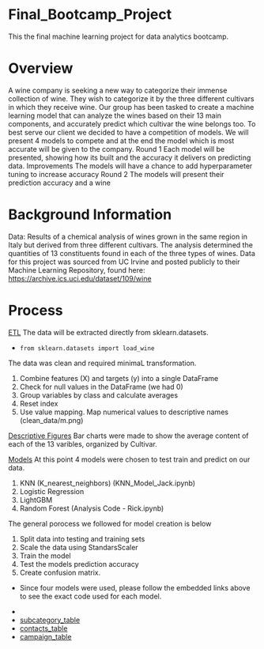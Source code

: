 # Final_Bootcamp_Project
This the final machine learning project for data analytics bootcamp.

# Overview
A wine company is seeking a new way to categorize their immense collection of wine. They wish to categorize it by the three different cultivars in which they receive wine.
Our group has been tasked to create a machine learning model that can analyze the wines based on their 13 main components, and accurately predict which cultivar the wine belongs too. 
To best serve our client we decided to have a competition of models. We will present 4 models to compete and at the end the model which is most accurate will be given to the company.
Round 1
Each model will be presented, showing how its built and the accuracy it delivers on predicting data.
Improvements
The models will have a chance to add hyperparameter tuning to increase accuracy
Round 2
The models will present their prediction accuracy and a wine

# Background Information
Data:
Results of a chemical analysis of wines grown in the same region in Italy but derived from three different cultivars. 
The analysis determined the quantities of 13 constituents found in each of the three types of wines.
Data for this project was sourced from UC Irvine and posted publicly to their Machine Learning Repository, found here: https://archive.ics.uci.edu/dataset/109/wine

# Process
<ins>ETL</ins>
The data will be extracted directly from sklearn.datasets. 
<ul>
  <li><code>from sklearn.datasets import load_wine
</code></li>
</ul>

The data was clean and required minimaL transformation. 
1. Combine features (X) and targets (y) into a single DataFrame
2. Check for null values in the DataFrame (we had 0)
3. Group variables by class and calculate averages
4. Reset index
5. Use value mapping. Map numerical values to descriptive names
   (clean_data/m.png)

<ins>Descriptive Figures</ins>
Bar charts were made to show the average content of each of the 13 varibles, organized by Cultivar.


<ins>Models</ins>
At this point 4 models were chosen to test train and predict on our data.
1. KNN (K_nearest_neighbors) (KNN_Model_Jack.ipynb)
2. Logistic Regression  
3. LightGBM 
4. Random Forest (Analysis Code - Rick.ipynb)

The general porocess we followed for model creation is below
1. Split data into testing and training sets
2. Scale the data using StandarsScaler
3. Train the model
4. Test the models prediction accuracy
5. Create confusion matrix.

* Since four models were used, please follow the embedded links above to see the exact code used for each model.

<ul>
  <li><a href=KNN_Model_Jack.ipynb</a></li>
  <li><a href ="sql_schema_table_screenshots/subcategory_table.png">subcategory_table</a></li>
  <li><a href = "sql_schema_table_screenshots/contacts_table.png">contacts_table</a></li>
  <li><a href = "sql_schema_table_screenshots/campaign_table.png">campaign_table</a></li>
</ul>





